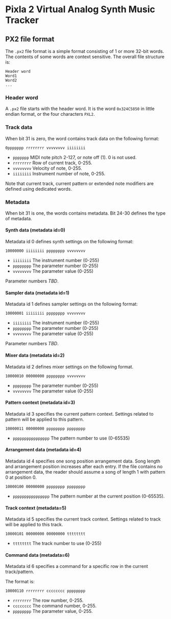 # Pixla 2 Virtual Analog Synth Music Tracker

## PX2 file format

The `.px2` file format is a simple format consisting of 1 or
more 32-bit words. The contents of some words are context sensitive. The overall
file structure is: 

```
Header word
Word1 
Word2
... 
```
### Header word 
A `.px2` file starts with the header word. It is the word `0x324C5850` in little endian format,
or the four characters `PXL2`.

### Track data

When bit 31 is zero, the word contains track data on the following format:

`0ppppppp rrrrrrrr vvvvvvvv iiiiiiii`

* `ppppppp` MIDI note pitch 2-127, or note off (1). 0 is not used.
* `rrrrrrrr` Row of current track, 0-255.
* `vvvvvvvv` Velocity of note, 0-255.
* `iiiiiiii` Instrument number of note, 0-255.

Note that current track, current pattern or extended note modifiers are defined
using dedicated words.

### Metadata

When bit 31 is one, the words contains metadata. Bit 24-30 defines
the type of metadata. 

#### Synth data (metadata id=0)

Metadata id 0 defines synth settings on the following format:

`10000000 iiiiiiii pppppppp vvvvvvvv`

* `iiiiiiii` The instrument number (0-255)
* `pppppppp` The parameter number (0-255)
* `vvvvvvvv` The parameter value (0-255)

Parameter numbers _TBD_.  

#### Sampler data (metadata id=1)

Metadata id 1 defines sampler settings on the following format:

`10000001 iiiiiiii pppppppp vvvvvvvv`

* `iiiiiiii` The instrument number (0-255)
* `pppppppp` The parameter number (0-255)
* `vvvvvvvv` The parameter value (0-255)

Parameter numbers _TBD_.  

#### Mixer data (metadata id=2)

Metadata id 2 defines mixer settings on the following format.

`10000010 00000000 pppppppp vvvvvvvv`

* `pppppppp` The parameter number (0-255)
* `vvvvvvvv` The parameter value (0-255)

#### Pattern context (metadata id=3)

Metadata id 3 specifies the current pattern context. Settings related to
pattern will be applied to this pattern.

`10000011 00000000 pppppppp pppppppp`

* `pppppppppppppppp`  The pattern number to use (0-65535)

#### Arrangement data (metadata id=4)

Metadata id 4 specifies one song position arrangement data.
Song length and arrangement position increases after each entry. If the file contains no arrangement
data, the reader should assume a song of length 1 with pattern 0 at position 0.

`10000100 00000000 pppppppp pppppppp`

* `pppppppppppppppp` The pattern number at the current position (0-65535).

#### Track context (metadata=5)

Metadata id 5 specifies the current track context. Settings related to 
track will be applied to this track.

`10000101 00000000 00000000 tttttttt`
* `tttttttt`  The track number to use (0-255)

#### Command data (metadata=6)

Metadata id 6 specifies a command for a specific row in the current track/pattern.

The format is:

`10000110 rrrrrrrr cccccccc pppppppp`

* `rrrrrrrr` The row number, 0-255.
* `cccccccc` The command number, 0-255.
* `pppppppp` The parameter value, 0-255. 
